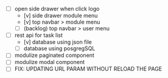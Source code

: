 - [ ] open side drawer when click logo
    - [v] side drawer module menu
    - [v] top navbar > module menu
    - [ ] (backlog) top navbar > user menu
- [ ] rest api for task list
    - [v] database using json file
    - [ ] database using posgregSQL
- [ ] modulize paginated component
- [ ] modulize modal component
- [ ] FIX: UPDATING URL PARAM WITHOUT RELOAD THE PAGE
